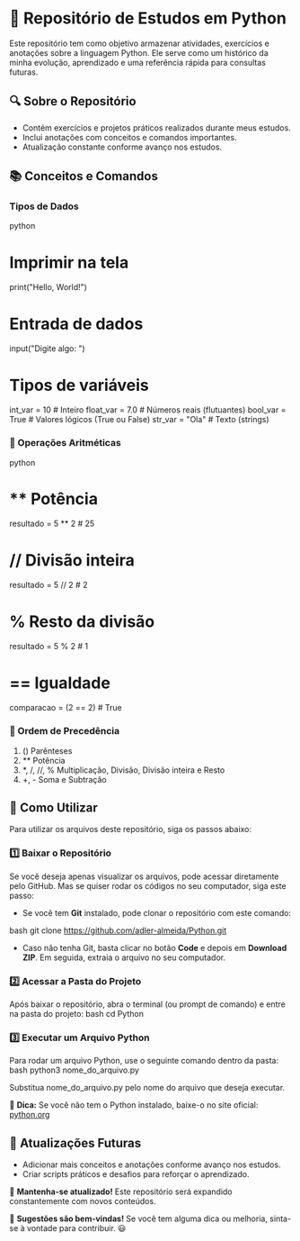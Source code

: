 # 📌 Repositório de Estudos em Python

Este repositório tem como objetivo armazenar atividades, exercícios e anotações sobre a linguagem Python. Ele serve como um histórico da minha evolução, aprendizado e uma referência rápida para consultas futuras.

## 🔍 Sobre o Repositório
- Contém exercícios e projetos práticos realizados durante meus estudos.
- Inclui anotações com conceitos e comandos importantes.
- Atualização constante conforme avanço nos estudos.

## 📚 Conceitos e Comandos
### Tipos de Dados
python
# Imprimir na tela
print("Hello, World!")

# Entrada de dados
input("Digite algo: ")

# Tipos de variáveis
int_var = 10      # Inteiro
float_var = 7.0   # Números reais (flutuantes)
bool_var = True   # Valores lógicos (True ou False)
str_var = "Ola"   # Texto (strings)


### 🧮 Operações Aritméticas
python
# ** Potência
resultado = 5 ** 2  # 25

# // Divisão inteira
resultado = 5 // 2  # 2

# % Resto da divisão
resultado = 5 % 2   # 1

# == Igualdade
comparacao = (2 == 2)  # True


### 📌 Ordem de Precedência
1. () Parênteses
2. ** Potência
3. *, /, //, % Multiplicação, Divisão, Divisão inteira e Resto
4. +, - Soma e Subtração

## 🚀 Como Utilizar
Para utilizar os arquivos deste repositório, siga os passos abaixo:

### 1️⃣ Baixar o Repositório
Se você deseja apenas visualizar os arquivos, pode acessar diretamente pelo GitHub. Mas se quiser rodar os códigos no seu computador, siga este passo:

- Se você tem **Git** instalado, pode clonar o repositório com este comando:
  
bash
  git clone https://github.com/adler-almeida/Python.git

- Caso não tenha Git, basta clicar no botão **Code** e depois em **Download ZIP**. Em seguida, extraia o arquivo no seu computador.

### 2️⃣ Acessar a Pasta do Projeto
Após baixar o repositório, abra o terminal (ou prompt de comando) e entre na pasta do projeto:
bash
cd Python


### 3️⃣ Executar um Arquivo Python
Para rodar um arquivo Python, use o seguinte comando dentro da pasta:
bash
python3 nome_do_arquivo.py

Substitua nome_do_arquivo.py pelo nome do arquivo que deseja executar.

📌 **Dica:** Se você não tem o Python instalado, baixe-o no site oficial: [python.org](https://www.python.org/downloads/)

## 🔄 Atualizações Futuras
- Adicionar mais conceitos e anotações conforme avanço nos estudos.
- Criar scripts práticos e desafios para reforçar o aprendizado.

📌 **Mantenha-se atualizado!** Este repositório será expandido constantemente com novos conteúdos.

📌 **Sugestões são bem-vindas!** Se você tem alguma dica ou melhoria, sinta-se à vontade para contribuir. 😃